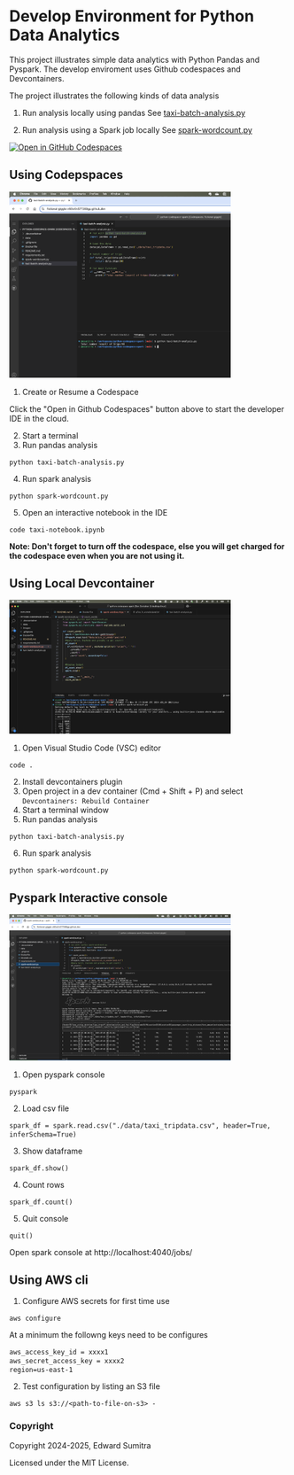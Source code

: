 # Develop Environment for Python Data Analytics
This project illustrates simple data analytics with Python Pandas and Pyspark. The develop enviroment uses Github codespaces and Devcontainers.

The project illustrates the following kinds of data analysis
1. Run analysis locally using pandas
See [taxi-batch-analysis.py](taxi-batch-analysis.py)

2. Run analysis using a Spark job locally
See [spark-wordcount.py](spark-wordcount.py)

[![Open in GitHub Codespaces](https://github.com/codespaces/badge.svg)](https://codespaces.new/esumitra/python-codespace-spark?quickstart=1)


## Using Codepspaces

[<img src="./images/codespaces-pandas.png" width="400"/>](./images/codespaces-pandas.png)

1. Create or Resume a Codespace

Click the "Open in Github Codespaces" button above to start the developer IDE in the cloud.

2. Start a terminal
3. Run pandas analysis
```
python taxi-batch-analysis.py
```
4. Run spark analysis
```
python spark-wordcount.py
```

5. Open an interactive notebook in the IDE
```
code taxi-notebook.ipynb
```

**Note: Don't forget to turn off the codespace, else you will get charged for the codespace even when you are not using it.**

## Using Local Devcontainer

[<img src="./images/devcontainer-local.png" width="400"/>](./images/devcontainer-local.png)

1. Open Visual Studio Code (VSC) editor
```
code .
```
2. Install devcontainers plugin
3. Open project in a dev container
(Cmd + Shift + P) and select `Devcontainers: Rebuild Container`
4. Start a terminal window
5. Run pandas analysis
```
python taxi-batch-analysis.py
```
6. Run spark analysis
```
python spark-wordcount.py
```

## Pyspark Interactive console

[<img src="./images/codespaces-pyspark.png" width="400"/>](./images/codespaces-pyspark.png)

1. Open pyspark console
```
pyspark
```
2. Load csv file
```
spark_df = spark.read.csv("./data/taxi_tripdata.csv", header=True, inferSchema=True)
```
3. Show dataframe
```
spark_df.show()
```
4. Count rows
```
spark_df.count()
```
5. Quit console
```
quit()
```

Open spark console at http://localhost:4040/jobs/

## Using AWS cli

1. Configure AWS secrets for first time use
```
aws configure
```
At a minimum the followng keys need to be configures
```
aws_access_key_id = xxxx1
aws_secret_access_key = xxxx2
region=us-east-1
```

2. Test configuration by listing an S3 file
```
aws s3 ls s3://<path-to-file-on-s3> -
```
### Copyright
Copyright 2024-2025, Edward Sumitra

Licensed under the MIT License.
